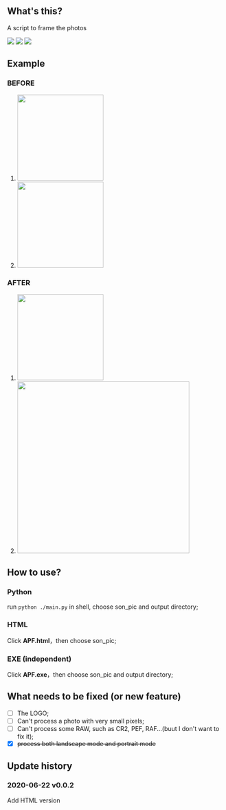 ## What's this?

A script to frame the photos

![](https://img.shields.io/github/stars/jinqimu/addPhotoFrame)
![](https://img.shields.io/badge/language-html-red)
![](https://img.shields.io/badge/language-python-green)

## Example

### BEFORE
1. <img src="https://cdn.jsdelivr.net/gh/jinqimu/cloudimg/img/20200605202803.jpg" width="200"/>

2. <img src="https://cdn.jsdelivr.net/gh/jinqimu/cloudimg/img/20200622213137.jpg" width="200" />

### AFTER

1. <img src="https://cdn.jsdelivr.net/gh/jinqimu/cloudimg/img/20200605181605.png" width="200" />

2. <img src="https://cdn.jsdelivr.net/gh/jinqimu/cloudimg/img/20200622220507.png" width="400"/>

## How to use?

### Python

run `python ./main.py` in shell, choose son_pic and output directory;

### HTML

Click **APF.html**，then choose son_pic;

### EXE (independent)

Click **APF.exe**，then choose son_pic and output directory;

## What needs to be fixed (or new feature)

- [ ] The LOGO;
- [ ] Can't process a photo with very small pixels;
- [ ] Can't process some RAW, such as CR2, PEF, RAF...(buut I don't want to fix it);
- [x] ~~process both landscape mode and portrait mode~~

## Update history

### 2020-06-22 v0.0.2
Add HTML version